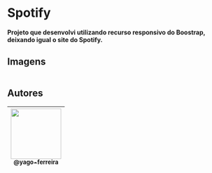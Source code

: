 # Spotify
**Projeto que desenvolvi utilizando recurso responsivo do Boostrap, deixando igual o site do Spotify.**
## Imagens
<p align="center">

<img src="" /><br>
</p>

## Autores

| [<img src="" width=115><br><sub>@yago-ferreira</sub>](https://github.com/yago-ferreira) |
| :--------------------------------------------------------------------------------------------------------------------------------------: |
